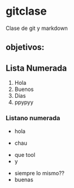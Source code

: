 # gitclase
Clase de git y markdown
## objetivos:
## Lista Numerada
1. Hola
1. Buenos
1. Dias
1. ppypyy
   

### Listano numerada
* hola
- chau
+ que tool
+ y
* siempre lo mismo??
* buenas
